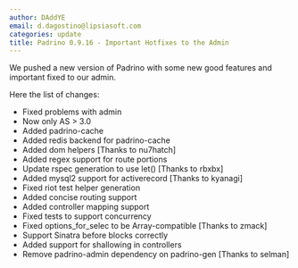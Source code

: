 ```yaml
---
author: DAddYE
email: d.dagostino@lipsiasoft.com
categories: update
title: Padrino 0.9.16 - Important Hotfixes to the Admin
---
```


We pushed a new version of Padrino with some new good features and important fixed to our admin.

<break>

Here the list of changes:

-   Fixed problems with admin
-   Now only AS \> 3.0
-   Added padrino-cache
-   Added redis backend for padrino-cache
-   Added dom helpers [Thanks to nu7hatch]
-   Added regex support for route portions
-   Update rspec generation to use let() [Thanks to rbxbx]
-   Added mysql2 support for activerecord [Thanks to kyanagi]
-   Fixed riot test helper generation
-   Added concise routing support
-   Added controller mapping support
-   Fixed tests to support concurrency
-   Fixed options\_for\_selec to be Array-compatible [Thanks to zmack]
-   Support Sinatra before blocks correctly
-   Added support for shallowing in controllers
-   Remove padrino-admin dependency on padrino-gen [Thanks to selman]
